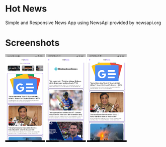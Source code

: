# Hot News
Simple and Responsive News App using NewsApi provided by newsapi.org

# Screenshots

<img src="./screenshots/ss1.jpg" alt="demo" width="25%"/>
<img src="./screenshots/ss2.jpg" alt="demo" width="25%"/>
<img src="./screenshots/ss3.jpg" alt="demo" width="25%"/>